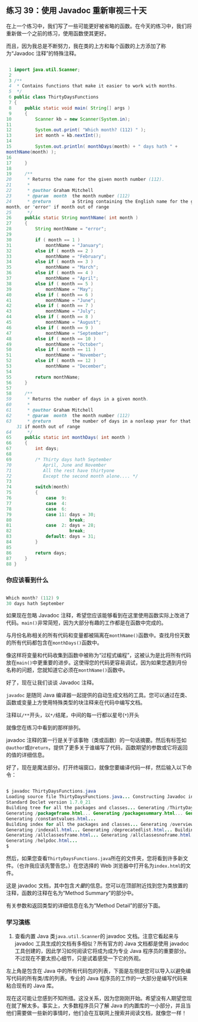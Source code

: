 ## 练习 39：使用 Javadoc 重新审视三十天

在上一个练习中，我们写了一些可能更好被省略的函数。在今天的练习中，我们将重新做一个之前的练习，使用函数使其更好。

而且，因为我总是不断努力，我在类的上方和每个函数的上方添加了称为“Javadoc 注释”的特殊注释。

```java

 1 import java.util.Scanner;
 2 
 3 /**
 4  * Contains functions that make it easier to work with months.
 5  */
 6 public class ThirtyDaysFunctions
 7 {
 8     public static void main( String[] args )
 9     {
10         Scanner kb = new Scanner(System.in);
11 
12         System.out.print( "Which month? (1­12) " );
13         int month = kb.nextInt();
14 
15         System.out.println( monthDays(month) + " days hath " + 
monthName(month) );
16 
17     }
18 
19     /**
20      * Returns the name for the given month number (1­12).
21      *
22      * @author Graham Mitchell
23      * @param  month  the month number (1­12)
24      * @return        a String containing the English name for the given 
month, or "error" if month out of range
25      */
26     public static String monthName( int month )
27     {
28         String monthName = "error";
29 
30         if ( month == 1 )
31             monthName = "January";
32         else if ( month == 2 )
33             monthName = "February";
34         else if ( month == 3 )
35             monthName = "March";
36         else if ( month == 4 )
37             monthName = "April";
38         else if ( month == 5 )
39             monthName = "May";
40         else if ( month == 6 )
41             monthName = "June";
42         else if ( month == 7 )
43             monthName = "July";
44         else if ( month == 8 )
45             monthName = "August";
46         else if ( month == 9 )
47             monthName = "September";
48         else if ( month == 10 )
49             monthName = "October";
50         else if ( month == 11 )
51             monthName = "November";
52         else if ( month == 12 )
53             monthName = "December";
54 
55         return monthName;
56     }
57 
58     /**
59      * Returns the number of days in a given month.
60      *
61      * @author Graham Mitchell
62      * @param  month  the month number (1­12)
63      * @return        the number of days in a non­leap year for that month, or
    31 if month out of range
64      */
65     public static int monthDays( int month )
66     {
67         int days;
68 
69         /* Thirty days hath September
70            April, June and November
71            All the rest have thirty­one
72            Except the second month alone.... */
73 
74         switch(month)
75         {
76             case  9:
77             case  4:
78             case  6:
79             case 11: days = 30;
80                      break;
81             case  2: days = 28;
82                      break;
83             default: days = 31;
84         }
85 
86         return days;
87     }
88 }
```

### 你应该看到什么

```java

Which month? (1­12) 9
30 days hath September
```

如果现在忽略 Javadoc 注释，希望您应该能够看到在这里使用函数实际上改进了代码。`main()`非常简短，因为大部分有趣的工作都是在函数中完成的。

与月份名称相关的所有代码和变量都被隔离在`monthName()`函数中。查找月份天数的所有代码都包含在`monthDays()`函数中。

像这样将变量和代码收集到函数中被称为“过程式编程”，这被认为是比将所有代码放在`main()`中更重要的进步。这使得您的代码更容易调试，因为如果您遇到月份名称的问题，您就知道它必须在`monthName()`函数中。

好了，现在让我们谈谈 Javadoc 注释。

`javadoc` 是随同 Java 编译器一起提供的自动生成文档的工具。您可以通过在类、函数或变量上方使用特殊类型的块注释来在代码中编写文档。

注释以`/**`开头，以`*/`结尾，中间的每一行都以星号(`*`)开头

就像您在练习中看到的那样排列。

javadoc 注释的第一行是关于该事物（类或函数）的一句话摘要。然后有标签如`@author`或`@return`，提供了更多关于谁编写了代码，函数期望的参数或它将返回的值的详细信息。

好了，现在是魔法部分。打开终端窗口，就像您要编译代码一样，然后输入以下命令：

```java

$ javadoc ThirtyDaysFunctions.java
Loading source file ThirtyDaysFunctions.java... Constructing Javadoc information...
Standard Doclet version 1.7.0_21
Building tree for all the packages and classes... Generating /ThirtyDaysFunctions.html...
Generating /package­frame.html... Generating /package­summary.html... Generating /package­tree.html...
Generating /constant­values.html...
Building index for all the packages and classes... Generating /overview­tree.html...
Generating /index­all.html... Generating /deprecated­list.html... Building index for all classes...
Generating /allclasses­frame.html... Generating /allclasses­noframe.html... Generating /index.html...
Generating /help­doc.html...
$
```

然后，如果您查看`ThirtyDaysFunctions.java`所在的文件夹，您将看到许多新文件。（也许我应该先警告您。）在您选择的 Web 浏览器中打开名为`index.html`的文件。

这是 javadoc 文档，其中包含*大量*的信息。您可以在顶部附近找到您为类放置的注释，函数的注释在名为“Method Summary”的部分中。

有关参数和返回类型的详细信息在名为“Method Detail”的部分下面。

### 学习演练

1. 查看内置 Java 类`java.util.Scanner`的 javadoc 文档。注意它看起来与 javadoc 工具生成的文档有多相似？所有官方的 Java 文档都是使用 javadoc 工具创建的，因此学习如何阅读它将成为成为专业 Java 程序员的重要部分。不过现在不要太担心细节，只是试着感受一下它的外观。

左上角是包含在 Java 中的所有代码包的列表，下面是左侧是您可以导入以避免编写代码的所有类/库的列表。专业的 Java 程序员的工作的一大部分是编写代码来粘合现有的 Java 库。

现在这可能让您感到不知所措。这没关系，因为您刚刚开始。希望没有人期望您现在就了解太多。事实上，大多数程序员只了解 Java 的内置库的一小部分，并且当他们需要做一些新的事情时，他们会在互联网上搜索并阅读文档，就像您一样！

